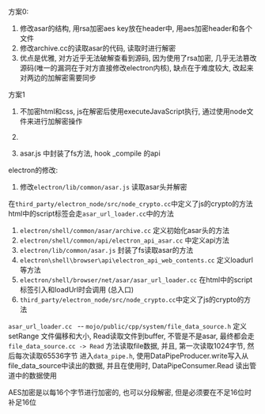 ﻿方案0:
1. 修改asar的结构, 用rsa加密aes key放在header中, 用aes加密header和各个文件
2. 修改archive.cc的读取asar的代码, 读取时进行解密
3. 优点是优雅, 对方近乎无法破解查看到源码, 因为使用了rsa加密, 几乎无法篡改源码(唯一的漏洞在于对方直接修改electron内核), 缺点在于难度较大, 改起来对两边的加解密需要同步



方案1
1. 不加密html和css, js在解密后使用executeJavaScript执行, 通过使用node文件来进行加解密操作
2. 

1. asar.js 中封装了fs方法, hook _compile 的api



electron的修改:
1. 修改`electron/lib/common/asar.js` 读取asar头并解密


在`third_party/electron_node/src/node_crypto.cc`中定义了js的crypto的方法
html中的script标签会走`asar_url_loader.cc`中的方法

1. `electron/shell/common/asar/archive.cc` 定义初始化asar头的方法
2. `electron/shell/common/api/electron_api_asar.cc` 中定义api方法
1. `electron/lib/common/asar.js` 封装了fs读取asar的方法
2. `electron\shell\browser\api\electron_api_web_contents.cc` 定义loadurl等方法
2. `electron/shell/browser/net/asar/asar_url_loader.cc` 在html中的script标签引入和loadUrl时会调用   (总入口)
3. `third_party/electron_node/src/node_crypto.cc`中定义了js的crypto的方法




`asar_url_loader.cc ` -- 
  `mojo/public/cpp/system/file_data_source.h` 定义setRange 文件偏移和大小, Read读取文件到buffer, 不管是不是asar, 最终都会走`file_data_source.cc -> Read` 方法读取file数据, 并且, 第一次读取1024字节, 然后每次读取65536字节
 进入`data_pipe.h`, 使用DataPipeProducer.write写入从file_data_source中读出的数据, 并且在使用时, DataPipeConsumer.Read 读出管道中的数据使用


AES加密是以每16个字节进行加密的, 也可以分段解密, 但是必须要在不足16位时补足16位